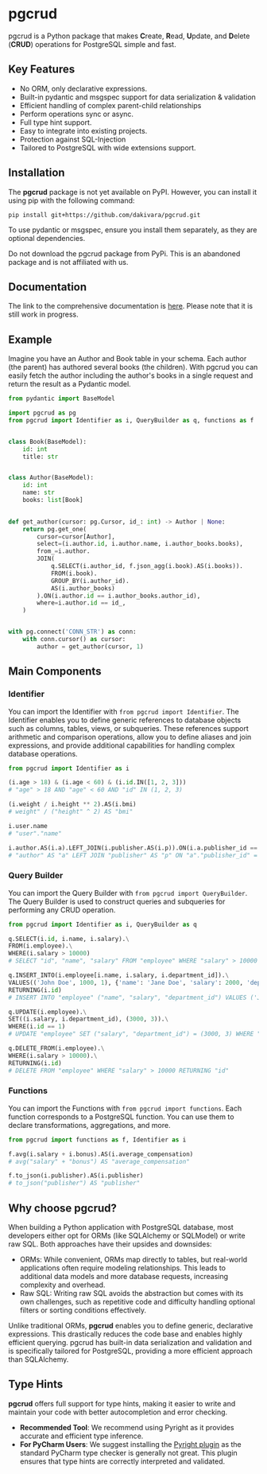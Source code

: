 # pgcrud

pgcrud is a Python package that makes **C**reate, **R**ead, **U**pdate, and **D**elete (**CRUD**) operations for PostgreSQL simple and fast. 

## Key Features

- No ORM, only declarative expressions.
- Built-in pydantic and msgspec support for data serialization & validation
- Efficient handling of complex parent-child relationships 
- Perform operations sync or async.
- Full type hint support.
- Easy to integrate into existing projects.
- Protection against SQL-Injection
- Tailored to PostgreSQL with wide extensions support.


## Installation

The **pgcrud** package is not yet available on PyPI. However, you can install it using pip with the following command:

```
pip install git+https://github.com/dakivara/pgcrud.git
```

To use pydantic or msgspec, ensure you install them separately, as they are optional dependencies.

Do not download the pgcrud package from PyPi. This is an abandoned package and is not affiliated with us.

## Documentation

The link to the comprehensive documentation is [here](https://pgcrud.com/). Please note that it is still work in progress.

## Example

Imagine you have an Author and Book table in your schema. Each author (the parent) has authored several books (the children). 
With pgcrud you can easily fetch the author including the author's books in a single request and return the result as a Pydantic model.

```python
from pydantic import BaseModel

import pgcrud as pg
from pgcrud import Identifier as i, QueryBuilder as q, functions as f


class Book(BaseModel):
    id: int
    title: str


class Author(BaseModel):
    id: int                  
    name: str             
    books: list[Book]

    
def get_author(cursor: pg.Cursor, id_: int) -> Author | None:
    return pg.get_one(
        cursor=cursor[Author],
        select=(i.author.id, i.author.name, i.author_books.books),
        from_=i.author.
        JOIN(
            q.SELECT(i.author_id, f.json_agg(i.book).AS(i.books)).
            FROM(i.book).
            GROUP_BY(i.author_id).
            AS(i.author_books)
        ).ON(i.author.id == i.author_books.author_id),
        where=i.author.id == id_,
    )


with pg.connect('CONN_STR') as conn:
    with conn.cursor() as cursor:
        author = get_author(cursor, 1)
```

## Main Components

### Identifier

You can import the Identifier with `from pgcrud import Identifier`. The Identifier enables you to define generic references to database objects 
such as columns, tables, views, or subqueries. These references support arithmetic and comparison operations, allow you to define aliases and join 
expressions, and provide additional capabilities for handling complex database operations.

```python
from pgcrud import Identifier as i

(i.age > 18) & (i.age < 60) & (i.id.IN([1, 2, 3]))
# "age" > 18 AND "age" < 60 AND "id" IN (1, 2, 3)

(i.weight / i.height ** 2).AS(i.bmi)
# weight" / ("height" ^ 2) AS "bmi"

i.user.name
# "user"."name"

i.author.AS(i.a).LEFT_JOIN(i.publisher.AS(i.p)).ON(i.a.publisher_id == i.p.id)
# "author" AS "a" LEFT JOIN "publisher" AS "p" ON "a"."publisher_id" = "p"."id"
```


### Query Builder

You can import the Query Builder with `from pgcrud import QueryBuilder`. The Query Builder is used to construct queries and subqueries for performing any CRUD operation.

```python
from pgcrud import Identifier as i, QueryBuilder as q

q.SELECT(i.id, i.name, i.salary).\
FROM(i.employee).\
WHERE(i.salary > 10000)
# SELECT "id", "name", "salary" FROM "employee" WHERE "salary" > 10000

q.INSERT_INTO(i.employee[i.name, i.salary, i.department_id]).\
VALUES(('John Doe', 1000, 1), {'name': 'Jane Doe', 'salary': 2000, 'department_id': 2}).\
RETURNING(i.id)
# INSERT INTO "employee" ("name", "salary", "department_id") VALUES ('John Doe', 1000, 1), ('Jane Doe', 2000, 2) RETURNING "id"

q.UPDATE(i.employee).\
SET((i.salary, i.department_id), (3000, 3)).\
WHERE(i.id == 1)
# UPDATE "employee" SET ("salary", "department_id") = (3000, 3) WHERE "id" = 1

q.DELETE_FROM(i.employee).\
WHERE(i.salary > 10000).\
RETURNING(i.id)
# DELETE FROM "employee" WHERE "salary" > 10000 RETURNING "id"
```


### Functions

You can import the Functions with `from pgcrud import functions`. Each function corresponds to 
a PostgreSQL function. You can use them to declare transformations, aggregations, and more.

```python
from pgcrud import functions as f, Identifier as i

f.avg(i.salary + i.bonus).AS(i.average_compensation)
# avg("salary" + "bonus") AS "average_compensation"

f.to_json(i.publisher).AS(i.publisher)
# to_json("publisher") AS "publisher"
```


## Why choose pgcrud?

When building a Python application with PostgreSQL database, most developers either opt for ORMs (like SQLAlchemy or SQLModel) or write 
raw SQL. Both approaches have their upsides and downsides:

- ORMs: While convenient, ORMs map directly to tables, but real-world applications often require modeling relationships. This leads to additional data models and more database requests, increasing complexity and overhead.
- Raw SQL: Writing raw SQL avoids the abstraction but comes with its own challenges, such as repetitive code and difficulty handling optional filters or sorting conditions effectively.

Unlike traditional ORMs, **pgcrud** enables you to define generic, declarative expressions. This drastically 
reduces the code base and enables highly efficient querying. pgcrud has built-in data serialization and validation and is specifically tailored for 
PostgreSQL, providing a more efficient approach than SQLAlchemy.


## Type Hints
**pgcrud** offers full support for type hints, making it easier to write and maintain your code with better autocompletion and error checking.

- **Recommended Tool**: We recommend using Pyright as it provides accurate and efficient type inference.
- **For PyCharm Users**: We suggest installing the [Pyright plugin](https://github.com/InSyncWithFoo/pyright-for-pycharm) as the standard PyCharm type checker is generally not great. This plugin ensures that type hints are correctly interpreted and validated.
